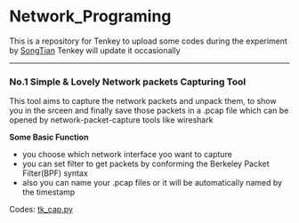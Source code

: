 # Network_Programing
This is a repository for Tenkey to upload some codes during the experiment by [SongTian](http://cs.bit.edu.cn/szdw/jsml/fjs/st/index.htm)
Tenkey will update it occasionally

---

### No.1 Simple & Lovely Network packets Capturing Tool
This tool aims to capture the network packets and unpack them, to show you in the srceen and finally save those packets in a .pcap file which can be opened by network-packet-capture tools like wireshark

**Some Basic Function**
* you choose which network interface yoo want to capture
* you can set filter to get packets by conforming the Berkeley Packet Filter(BPF) syntax
* also you can name your .pcap files or it will be automatically named by the timestamp

Codes:  [tk_cap.py](https://github.com/tenkeyseven/Network_Programing/blob/master/tk_cap.py)
